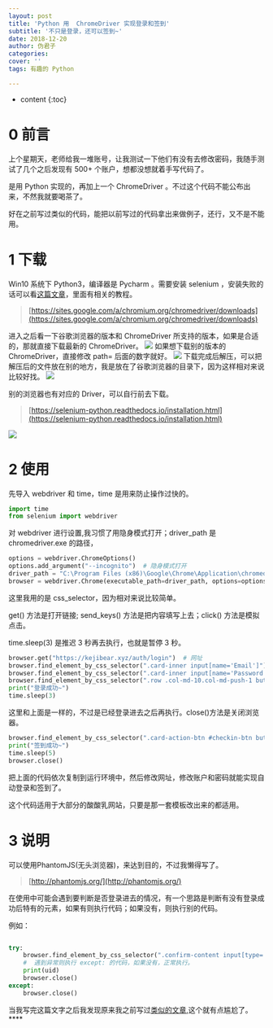 ```yaml
---
layout: post
title: 'Python 用  ChromeDriver 实现登录和签到'
subtitle: '不只是登录，还可以签到~'
date: 2018-12-20
author: 伪君子
categories:
cover: ''
tags: 有趣的 Python

---
```


* content
{:toc}
# 0 前言
上个星期天，老师给我一堆账号，让我测试一下他们有没有去修改密码，我随手测试了几个之后发现有 500+ 个账户，想都没想就着手写代码了。

是用 Python 实现的，再加上一个 ChromeDriver 。不过这个代码不能公布出来，不然我就要喝茶了。

好在之前写过类似的代码，能把以前写过的代码拿出来做例子，还行，又不是不能用。
# 1 下载
Win10 系统下 Python3，编译器是 Pycharm 。需要安装 selenium ，安装失败的话可以看[这篇文章](https://weijunzii.github.io/2018/05/27/Install-Scrapy-In-Window.html)，里面有相关的教程。


>[https://sites.google.com/a/chromium.org/chromedriver/downloads](https://sites.google.com/a/chromium.org/chromedriver/downloads)

进入之后看一下谷歌浏览器的版本和 ChromeDriver 所支持的版本，如果是合适的，那就直接下载最新的 ChromeDriver。
![](https://upload-images.jianshu.io/upload_images/2989110-c44071315d3a0ed1.png)
如果想下载别的版本的 ChromeDriver，直接修改 path= 后面的数字就好。
![](https://upload-images.jianshu.io/upload_images/2989110-c42fb68c7ce6321d.png)
下载完成后解压，可以把解压后的文件放在别的地方，我是放在了谷歌浏览器的目录下，因为这样相对来说比较好找。
![](https://upload-images.jianshu.io/upload_images/2989110-d408065790950ab9.png)


别的浏览器也有对应的 Driver，可以自行前去下载。

>[https://selenium-python.readthedocs.io/installation.html](https://selenium-python.readthedocs.io/installation.html)

![](https://upload-images.jianshu.io/upload_images/2989110-465f493f9faf8c92.png?imageMogr2/auto-orient/strip%7CimageView2/2/w/1240)

# 2 使用
先导入 webdriver 和 time，time 是用来防止操作过快的。
```Python
import time
from selenium import webdriver
```
对 webdriver 进行设置,我习惯了用隐身模式打开；driver_path 是 chromedriver.exe 的路径，
```Python
options = webdriver.ChromeOptions()
options.add_argument("--incognito")  # 隐身模式打开
driver_path = "C:\Program Files (x86)\Google\Chrome\Application\chromedriver.exe"  # chromedriver.exe 的路径
browser = webdriver.Chrome(executable_path=driver_path, options=options)
```
这里我用的是 css_selector，因为相对来说比较简单。

get() 方法是打开链接; send_keys() 方法是把内容填写上去；click() 方法是模拟点击。

time.sleep(3) 是推迟 3 秒再去执行，也就是暂停 3 秒。

```Python
browser.get("https://kejibear.xyz/auth/login")  # 网址
browser.find_element_by_css_selector(".card-inner input[name='Email']").send_keys("@qq.com")  # 账号
browser.find_element_by_css_selector(".card-inner input[name='Password']").send_keys("1")  # 密码
browser.find_element_by_css_selector(".row .col-md-10.col-md-push-1 button.waves-effect").click()
print("登录成功~")
time.sleep(3)
```
这里和上面是一样的，不过是已经登录进去之后再执行。close()方法是关闭浏览器。
```Python
browser.find_element_by_css_selector(".card-action-btn #checkin-btn button.waves-effect").click()
print("签到成功~")
time.sleep(5)
browser.close()
```

把上面的代码依次复制到运行环境中，然后修改网址，修改账户和密码就能实现自动登录和签到了。

这个代码适用于大部分的酸酸乳网站，只要是那一套模板改出来的都适用。

#  3 说明
可以使用PhantomJS(无头浏览器)，来达到目的，不过我懒得写了。
>[http://phantomjs.org/](http://phantomjs.org/)

在使用中可能会遇到要判断是否登录进去的情况，有一个思路是判断有没有登录成功后特有的元素，如果有则执行代码；如果没有，则执行别的代码。

例如：
```Python

try:  
    browser.find_element_by_css_selector(".confirm-content input[type='submit']")
    #  遇到异常则执行 except: 的代码，如果没有，正常执行。
    print(uid)
    browser.close()
except:
    browser.close()

```

当我写完这篇文字之后我发现原来我之前写过[类似的文章](https://weijunzii.github.io/2018/07/27/Simulate-Login-Zhihu.html),这个就有点尴尬了。****